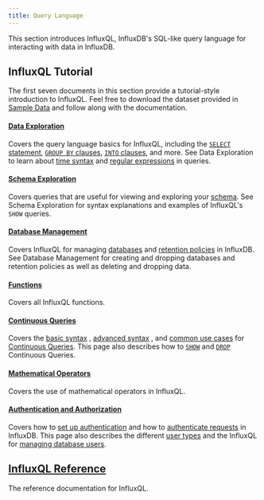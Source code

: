 ```yaml
---
title: Query Language
---
```


This section introduces InfluxQL, InfluxDB's SQL-like query language for
interacting with data in InfluxDB.

## InfluxQL Tutorial
The first seven documents in this section provide a tutorial-style introduction
to InfluxQL.
Feel free to download the dataset provided in
[Sample Data](/influxdb/v1.3/query_language/data_download/) and follow along
with the documentation.

#### [Data Exploration](/influxdb/v1.3/query_language/data_exploration/)

Covers the query language basics for InfluxQL, including the
[`SELECT` statement](/influxdb/v1.3/query_language/data_exploration/#the-basic-select-statement),
[`GROUP BY` clauses](/influxdb/v1.3/query_language/data_exploration/#the-group-by-clause),
[`INTO` clauses](/influxdb/v1.3/query_language/data_exploration/#the-into-clause), and more.
See Data Exploration to learn about
[time syntax](/influxdb/v1.3/query_language/data_exploration/#time-syntax) and
[regular expressions](/influxdb/v1.3/query_language/data_exploration/#regular-expressions) in
queries.

#### [Schema Exploration](/influxdb/v1.3/query_language/schema_exploration/)

Covers queries that are useful for viewing and exploring your
[schema](/influxdb/v1.3/concepts/glossary/#schema).
See Schema Exploration for syntax explanations and examples of InfluxQL's `SHOW`
queries.

#### [Database Management](/influxdb/v1.3/query_language/database_management/)

Covers InfluxQL for managing
[databases](/influxdb/v1.3/concepts/glossary/#database) and
[retention policies](/influxdb/v1.3/concepts/glossary/#retention-policy-rp) in
InfluxDB.
See Database Management for creating and dropping databases and retention
policies as well as deleting and dropping data.

#### [Functions](/influxdb/v1.3/query_language/functions/)

Covers all InfluxQL functions.

#### [Continuous Queries](/influxdb/v1.3/query_language/continuous_queries/)

Covers the
[basic syntax](/influxdb/v1.3/query_language/continuous_queries/#basic-syntax)
,
[advanced syntax](/influxdb/v1.3/query_language/continuous_queries/#advanced-syntax)
,
and
[common use cases](/influxdb/v1.3/query_language/continuous_queries/#cq-use-cases)
for
[Continuous Queries](/influxdb/v1.3/concepts/glossary/#continuous-query-cq).
This page also describes how to
[`SHOW`](/influxdb/v1.3/query_language/continuous_queries/#list-cqs) and
[`DROP`](/influxdb/v1.3/query_language/continuous_queries/#delete-cqs)
Continuous Queries.

#### [Mathematical Operators](/influxdb/v1.3/query_language/math_operators/)

Covers the use of mathematical operators in InfluxQL.

#### [Authentication and Authorization](/influxdb/v1.3/query_language/authentication_and_authorization/)

Covers how to
[set up authentication](/influxdb/v1.3/query_language/authentication_and_authorization/#set-up-authentication)
and how to
[authenticate requests](/influxdb/v1.3/query_language/authentication_and_authorization/#authenticating-requests) in InfluxDB.
This page also describes the different
[user types](/influxdb/v1.3/query_language/authentication_and_authorization/#user-types-and-their-privileges) and the InfluxQL for
[managing database users](/influxdb/v1.3/query_language/authentication_and_authorization/#user-management-commands).

## [InfluxQL Reference](/influxdb/v1.3/query_language/spec/)

The reference documentation for InfluxQL.
